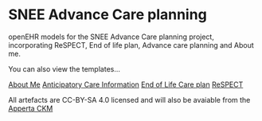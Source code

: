 # SNEE Advance Care planning

openEHR models for the SNEE Advance Care planning project, incorporating ReSPECT, End of life plan, Advance care planning and About me.

You can also view the templates...

[About Me](https://tools.openehr.org/designer/#/viewer/shared/Pz9zaGFyZWRJZD0xJDk3YjRhZTY3YmU5ZjRlMmQ4MDg5YTZjMmMwZTBlNjQw)
[Anticipatory Care Information](https://tools.openehr.org/designer/#/viewer/shared/Pz9zaGFyZWRJZD0xJDkyYzcyYjhkOWMzNTRiZWE4YjJjNWE1Njg0YTBkOTFi)
[End of Life Care plan](https://tools.openehr.org/designer/#/viewer/shared/Pz9zaGFyZWRJZD0xJDM0ZWQ5Y2YzZjU0MDQ0NTU4MDVjNTdmMDliZGZhZDli)
[ReSPECT](https://tools.openehr.org/designer/#/viewer/shared/Pz9zaGFyZWRJZD0xJDdlZDc0YjdmNTlhYTRkZTZhNGVlNWZiZTczNjNlYjc3)

All artefacts are CC-BY-SA 4.0 licensed and will also be avaiable from the [Apperta CKM](https://ckm.apperta.org/ckm/projects/1051.61.57)
